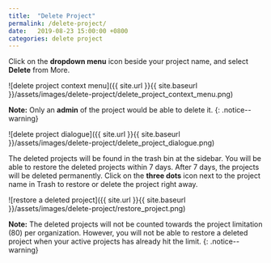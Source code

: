 ```yaml
---
title:  "Delete Project"
permalink: /delete-project/
date:   2019-08-23 15:00:00 +0800
categories: delete project
---
```

Click on the **dropdown menu** icon beside your project name, and select **Delete** from More.

![delete project context menu]({{ site.url }}{{ site.baseurl }}/assets/images/delete-project/delete_project_context_menu.png)

**Note:** Only an **admin** of the project would be able to delete it.
{: .notice--warning}

![delete project dialogue]({{ site.url }}{{ site.baseurl }}/assets/images/delete-project/delete_project_dialogue.png)


The deleted projects will be found in the trash bin at the sidebar. You will be able to restore the deleted projects within 7 days. After 7 days, the projects will be deleted permanently. Click on the **three dots** icon next to the project name in Trash to restore or delete the project right away.


![restore a deleted project]({{ site.url }}{{ site.baseurl }}/assets/images/delete-project/restore_project.png)


**Note:** The deleted projects will not be counted towards the project limitation (80) per organization. However, you will not be able to restore a deleted project when your active projects has already hit the limit. 
{: .notice--warning}
